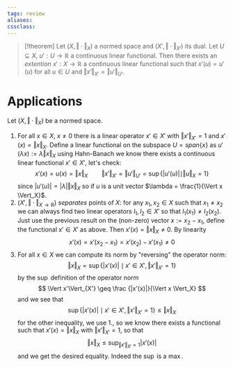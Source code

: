 ```yaml
---
tags: review
aliases:
cssclass:
---
```

 
> [!theorem] Let $(X, \Vert\cdot\Vert_X)$ a normed space and $(X', \Vert\cdot \Vert_{X'})$ its dual.
> Let $U \subseteq X$, $u' : U \to \mathbb{R}$ a continuous linear functional. Then there exists an _extention_ $x' : X \to \mathbb{R}$ a continuous linear functional such that $x'(u)=u'(u)$ for all $u \in U$ and $\Vert x' \Vert_{X'} = \Vert u' \Vert_{U'}$.

# Applications
Let $(X, \Vert \cdot \Vert_X)$ be a normed space. 
1. For all $x \in X$, $x \neq 0$ there is a linear operator $x' \in X'$ with $\Vert x'\Vert_{X'}=1$ and $x'(x) = \Vert x \Vert_X$. Define a linear functional on the subspace $U = span\{x\}$ as $u'(\lambda x) := \lambda \Vert x \Vert_X$ using Hahn-Banach we know there exists a continuous linear functional $x' \in X'$, let's check:
$$
x'(x) = u(x) = \Vert x \Vert_X \qquad \Vert x' \Vert_{X'} = \Vert u' \Vert_{U'}=\sup\{ |u'(u)| \mid \Vert u\Vert_X = 1\}
$$
since $|u'(u)| = |\lambda| \Vert x \Vert_X$ so if $u$ is a unit vector $\lambda = \frac{1}{\Vert x \Vert_X}$. 
2. $(X', \Vert \cdot \Vert_{X\to\mathbb{R}})$ _separates_ points of $X$: for any $x_1, x_2 \in X$ such that $x_1 \neq x_2$ we can always find two linear operators $l_1, l_2 \in X'$ so that $l_1(x_1) \neq l_2(x_2)$. 
	Just use the previous result on the (non-zero) vector $x := x_2-x_1$, define the functional $x' \in X'$ as above. Then $x'(x) = \Vert x \Vert_X \neq 0$. By linearity
	$$
	x'(x) = x'(x_2-x_1) = x'(x_2) - x'(x_1) \neq 0
  $$
  3. For all $x \in X$ we can compute its norm by "reversing" the operator norm:
  $$
  \Vert x \Vert_X = \sup\{ |x'(x)| \mid x' \in X', \Vert x' \Vert_{X'} = 1\}
  $$
  by the $\sup$ definition of the operator norm
  $$
  \Vert x'\Vert_{X'} \geq \frac {|x'(x)|}{\Vert x \Vert_X} 
 $$
 and we see that 
$$
\sup\{ |x'(x)| \mid x' \in X', \Vert x' \Vert_{X'} = 1\} \leq \Vert x \Vert_X
$$ for the other inequality, we use $1.$, so we know there exists a functional such that $x'(x) = \Vert x \Vert_X$  with $\Vert x' \Vert_{X'} = 1$, so that
$$
\Vert x \Vert_X \leq \sup_{\Vert x' \Vert_{X'}=1} |x'(x)|
$$
and we get the desired equality. Indeed the $\sup$ is a $\max$.